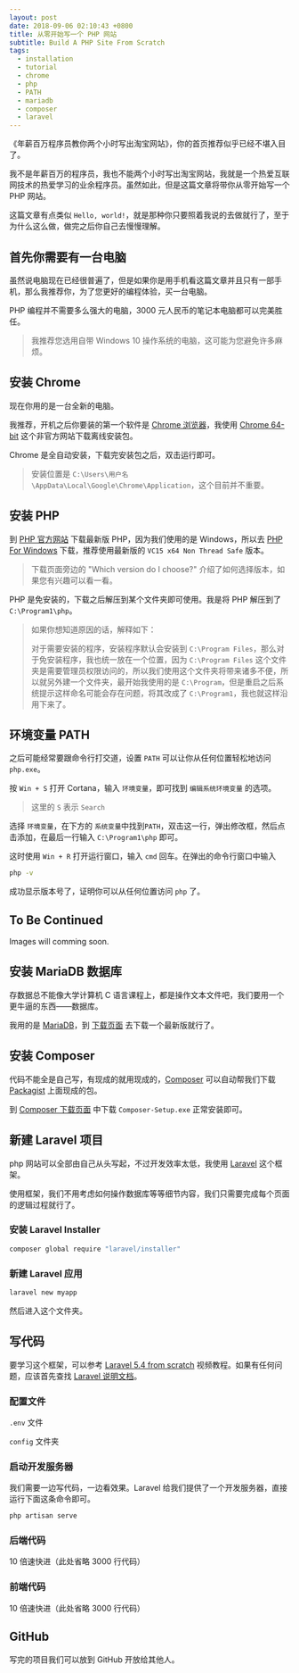```yaml
---
layout: post
date: 2018-09-06 02:10:43 +0800
title: 从零开始写一个 PHP 网站
subtitle: Build A PHP Site From Scratch
tags:
  - installation
  - tutorial
  - chrome
  - php
  - PATH
  - mariadb
  - composer
  - laravel
---
```


《年薪百万程序员教你两个小时写出淘宝网站》，你的首页推荐似乎已经不堪入目了。

我不是年薪百万的程序员，我也不能两个小时写出淘宝网站，我就是一个热爱互联网技术的热爱学习的业余程序员。虽然如此，但是这篇文章将带你从零开始写一个 PHP 网站。

这篇文章有点类似 `Hello, world!`，就是那种你只要照着我说的去做就行了，至于为什么这么做，做完之后你自己去慢慢理解。

## 首先你需要有一台电脑

虽然说电脑现在已经很普遍了，但是如果你是用手机看这篇文章并且只有一部手机，那么我推荐你，为了您更好的编程体验，买一台电脑。

PHP 编程并不需要多么强大的电脑，3000 元人民币的笔记本电脑都可以完美胜任。

> 我推荐您选用自带 Windows 10 操作系统的电脑，这可能为您避免许多麻烦。

## 安装 Chrome

现在你用的是一台全新的电脑。

我推荐，开机之后你要装的第一个软件是 [Chrome 浏览器][chrome]，我使用 [Chrome 64-bit][chrome-64bit] 这个非官方网站下载离线安装包。

Chrome 是全自动安装，下载完安装包之后，双击运行即可。

> 安装位置是 `C:\Users\用户名\AppData\Local\Google\Chrome\Application`，这个目前并不重要。

## 安装 PHP

到 [PHP 官方网站][php] 下载最新版 PHP，因为我们使用的是 Windows，所以去 [PHP For Windows][php-windows] 下载，推荐使用最新版的 `VC15 x64 Non Thread Safe` 版本。

> 下载页面旁边的 "Which version do I choose?" 介绍了如何选择版本，如果您有兴趣可以看一看。

PHP 是免安装的，下载之后解压到某个文件夹即可使用。我是将 PHP 解压到了 `C:\Program1\php`。

> 如果你想知道原因的话，解释如下：
>
> 对于需要安装的程序，安装程序默认会安装到 `C:\Program Files`，那么对于免安装程序，我也统一放在一个位置，因为 `C:\Program Files` 这个文件夹是需要管理员权限访问的，所以我们使用这个文件夹将带来诸多不便，所以就另外建一个文件夹，最开始我使用的是 `C:\Program`，但是重启之后系统提示这样命名可能会存在问题，将其改成了 `C:\Program1`，我也就这样沿用下来了。

## 环境变量 PATH

之后可能经常要跟命令行打交道，设置 `PATH` 可以让你从任何位置轻松地访问 `php.exe`。

按 `Win + S` 打开 Cortana，输入 `环境变量`，即可找到 `编辑系统环境变量` 的选项。

> 这里的 `S` 表示 `Search`

选择 `环境变量`，在下方的 `系统变量`中找到`PATH`，双击这一行，弹出修改框，然后点击添加，在最后一行输入 `C:\Program1\php` 即可。

这时使用 `Win + R` 打开运行窗口，输入 `cmd` 回车。在弹出的命令行窗口中输入

```bash
php -v
```

成功显示版本号了，证明你可以从任何位置访问 `php` 了。

## To Be Continued

Images will comming soon.

## 安装 MariaDB 数据库

存数据总不能像大学计算机 C 语言课程上，都是操作文本文件吧，我们要用一个更牛逼的东西——数据库。

我用的是 [MariaDB][mariadb]，到 [下载页面][mariadb-download] 去下载一个最新版就行了。

## 安装 Composer

代码不能全是自己写，有现成的就用现成的，[Composer][composer] 可以自动帮我们下载 [Packagist][packagist] 上面现成的包。

到 [Composer 下载页面][composer-download] 中下载 `Composer-Setup.exe` 正常安装即可。

## 新建 Laravel 项目

php 网站可以全部由自己从头写起，不过开发效率太低，我使用 [Laravel][laravel] 这个框架。

使用框架，我们不用考虑如何操作数据库等等细节内容，我们只需要完成每个页面的逻辑过程就行了。

### 安装 Laravel Installer

```bash
composer global require "laravel/installer"
```

### 新建 Laravel 应用

```bash
laravel new myapp
```

然后进入这个文件夹。

## 写代码

要学习这个框架，可以参考 [Laravel 5.4 from scratch][laravel-tutorial-video] 视频教程。如果有任何问题，应该首先查找 [Laravel 说明文档][laravel-docs]。

### 配置文件

`.env` 文件

`config` 文件夹

### 启动开发服务器

我们需要一边写代码，一边看效果。Laravel 给我们提供了一个开发服务器，直接运行下面这条命令即可。

```bash
php artisan serve
```

### 后端代码

10 倍速快进（此处省略 3000 行代码）

### 前端代码

10 倍速快进（此处省略 3000 行代码）

## GitHub

写完的项目我们可以放到 GitHub 开放给其他人。

[chrome]: https://www.google.cn/chrome/
[chrome-64bit]: https://www.chrome64bit.com/
[php]: http://php.net/
[php-windows]: https://windows.php.net/download/
[mariadb]: https://mariadb.org/
[mariadb-download]: https://downloads.mariadb.org/
[composer]: https://getcomposer.org/
[packagist]: https://packagist.org/
[composer-download]: https://getcomposer.org/download/
[laravel]: https://laravel.com/
[laravel-tutorial-video]: https://laracasts.com/series/laravel-from-scratch-2017
[laravel-docs]: https://laravel.com/docs/